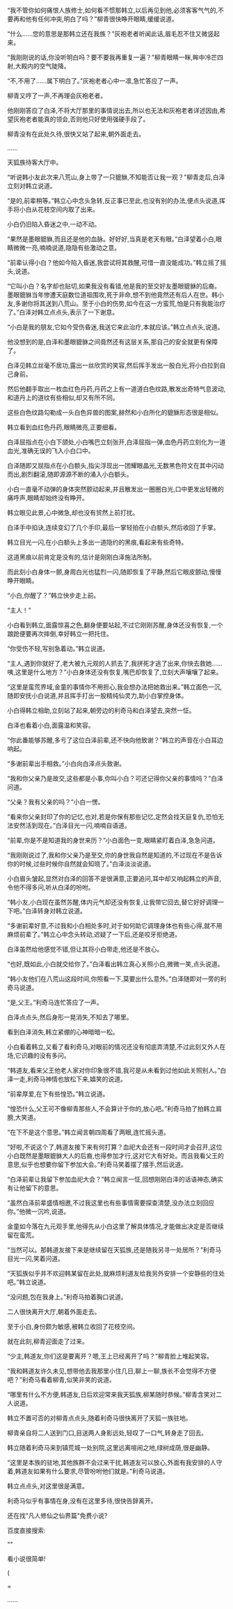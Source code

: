 
“我不管你如何痛恨人族修士,如何看不惯那韩立,以后再见到他,必须客客气气的,不要再和他有任何冲突,明白了吗？”柳青很快睁开眼睛,缓缓说道。

“什么……您的意思是那韩立还在我族？”灰袍老者听闻此话,眉毛忍不住又微竖起来。

“我刚刚说的话,你没听明白吗？要不要我再重复一遍？”柳青眼睛一眯,眸中冷芒四射,大殿内的空气陡降。

“不,不用了……属下明白了。”灰袍老者心中一凛,急忙答应了一声。

柳青又哼了一声,不再理会灰袍老者。

他刚刚答应了白泽,不将大厅那里的事情说出去,所以也无法和灰袍老者详述因由,希望灰袍老者能真的领会,否则他只好使用强硬手段了。

柳青没有在此处久待,很快又站了起来,朝外面走去。

……

天狐族待客大厅中。

“听说韩小友此次来八荒山,身上带了一只貔貅,不知能否让我一观？”柳青走后,白泽立刻对韩立说道。

“是的,前辈稍等。”韩立心中念头急转,反正事已至此,也没有别的办法,便点头说道,挥手将小白从花枝空间内取了出来。

小白仍旧陷入昏迷之中,一动不动。

“果然是墨眼貔貅,而且还是他的血脉。好好好,当真是老天有眼。”白泽望着小白,眼睛微微一亮,喃喃说道,隐隐有些激动之意。

“前辈认得小白？他如今陷入昏迷,我尝试将其救醒,可惜一直没能成功。”韩立摇了摇头,说道。

“它叫小白？名字却也贴切,如果我没有看错,他是我的至交好友墨眼貔貅的后裔。墨眼貔貅当年惨遭天庭数位道祖围攻,死于非命,想不到他竟然还有后人在世。韩小友,多谢你将其送到八荒山。至于小白的伤势,如今在这一方蛮荒,怕是只有我能治疗了。”白泽对韩立点点头,表示了一下谢意。

“小白是我的朋友,它如今受伤昏迷,我送它来此治疗,本就应该。”韩立点点头,说道。

他没想到的是,白泽和墨眼貔貅之间竟然还有这层关系,那自己的安全就更有保障了。

白泽见韩立丝毫不居功,露出一丝欣赏的笑容,然后挥手发出一股白光,将小白拉到自己身前。

然后他翻手取出一枚血红色丹药,丹药之上有一道道白色纹路,散发出奇特气息波动,和道丹上的道纹有些相似,却又有所不同。

这些白色纹路勾勒成一头白色异兽的图案,赫然和小白所化的貔貅形态很是相似。

韩立看到血红色丹药,眼睛微亮,正要细看。

白泽屈指点在小白下颌处,小白嘴巴立刻张开,白泽屈指一弹,血色丹药立刻化为一道血光,准确无误的飞入小白口中。

白泽随即又屈指点在小白额头,指尖浮现出一团耀眼晶光,无数黑色符文在其中闪动而出,剧烈翻滚,随即源源不断的涌入小白额头。

小白一直毫不动弹的身体突然颤动起来,并且散发出一圈圈白光,口中更发出轻微的痛呼声,眼睛却始终没有睁开。

韩立眼见此景,心中微急,却也没有贸然上前打扰。

白泽手中掐诀,连续变幻了几个手印,最后一掌轻拍在小白额头,然后收回了手掌。

韩立目光一闪,在小白额头上多出一道隐约的黑痕,看起来有些奇特。

这道黑痕以前肯定是没有的,估计是刚刚白泽施法所制。

而此刻小白身体一颤,身周白光也猛烈一闪,随即恢复了平静,然后它眼皮颤动,慢慢睁开眼睛。

“小白,你醒了？”韩立快步走上前。

“主人！”

小白看到韩立,面露惊喜之色,翻身便要站起,不过它刚刚苏醒,身体还没有恢复,一个踉跄便要再次摔倒,幸好韩立一把托住。

“你受伤不轻,写别急着动。”韩立说道。

“主人,遇到你就好了,老大被九元观的人抓去了,我拼死才逃了出来,你快去救她……咦,这里是什么地方？”小白身体还没有恢复,嘴巴却恢复了,立刻大声嚷嚷了起来。

“这里是蛮荒界域,金童的事情你不用担心,我会想办法把她救出来。”韩立面色一沉,随即安抚小白说道,并且挥手打出一股精纯仙灵力,助小白掌控身体。

小白得韩立相助,立刻站了起来,朝旁边的利奇马和白泽望去,突然一怔。

白泽也看着小白,面露温和笑容。

“你此番能够苏醒,多亏了这位白泽前辈,还不快向他致谢？”韩立的声音在小白耳边响起。

“多谢前辈出手相救。”小白向白泽点头致谢。

“我和你父亲乃是故交,这些都是小事,你叫小白？可还记得你父亲的事情吗？”白泽问道。

“父亲？我有父亲的吗？”小白一愣。

“看来你父亲封印了你的记忆,也对,若是你保有那些记忆,定然会找天庭复仇,恐怕无法安然活到现在。”白泽目光一闪,喃喃自语道。

“前辈,你是不是知道我的身世来历？”小白面色一变,眼睛紧盯着白泽,急急问道。

“我刚刚说过了,我和你父亲乃是至交,你的身世我自然是知道的,不过现在不是告诉你的时候,过些时候你自然就会知晓了。”白泽淡淡说道。

小白眉头皱起,显然对白泽的回答不是很满意,正要追问,耳中却又响起韩立的声音,令他不得多问,听从白泽的吩咐。

“韩小友,小白现在虽然苏醒,体内元气却还没有恢复,让我带它回去,替它好好调理一下吧。”白泽转身对韩立说道。

“多谢前辈好意,不过我和小白相处多时,对于如何助它调理身体也有些心得,就不用麻烦前辈了。”韩立心中念头转动,迟疑了一下后,还是咬牙拒绝道。

白泽虽然给他感觉不错,但让其将小白带走,他还是不放心。

“也好,既如此,小白就交给你了。”白泽看出韩立真心关照小白,微微一笑,点头说道。

“韩小友他们在八荒山这段时间,你照看一下,莫要出什么意外。”白泽随即对一旁的利奇马说道。

“是,父王。”利奇马连忙答应了一声。

白泽点点头,然后身形一晃消失,不知去了哪里。

看到白泽消失,韩立紧绷的心神暗暗一松。

小白看着韩立,又看了看利奇马,对眼前的情况还没有彻底弄清楚,不过此刻又外人在场,它识趣的没有多问。

“韩道友,看来父王他老人家对你印象很不错,我可是从未看到过他如此关照别人。”白泽一走,利奇马神情也放松下来,嬉笑的说道。

“前辈厚爱,在下有些惶恐。”韩立说道。

“惶恐什么,父王可不像柳青那些人,不会算计于你的,放心吧。”利奇马拍了拍韩立肩膀,大笑道。

“在下不是这个意思。”韩立闻言朝四周看了两眼,连忙摇头道。

“好啦,不说这个了,韩道友接下来有何打算？血祀大会还有一段时间才会召开,这位小白既然是墨眼貔貅大人的后裔,也得参加才行,这对它大有好处。而且我看父王的意思,似乎也想要你留下参加大会。”利奇马笑着摆了摆手,然后说道。

“白泽前辈让我留下参加血祀大会？”韩立闻言一怔,回想刚刚白泽的话语神态,确实有让他留下的意思。

“虽然白泽前辈盛情相邀,不过我这里也有些事情需要探查清楚,没办法立刻回应你。”他微一沉吟,说道。

金童如今落在九元观手里,他得先从小白这里了解具体情况,才能做出决定是否继续留在蛮荒。

“当然可以。那韩道友接下来是继续留在天狐族,还是随我另寻一处居所？”利奇马目光一闪,笑着问道。

“天狐族似乎并不欢迎韩某留在此处,就麻烦利道友给我另外安排一个安静些的住处吧。”韩立说道。

“没问题,包在我身上。”利奇马拍着胸口说道。

二人很快离开大厅,朝着外面走去。

至于小白,身份颇为敏感,被韩立收回了花枝空间。

就在此刻,柳青迎面走了过来。

“少主,韩道友,你们这是要离开？嗯,王上已经离开了吗？”柳青脸上堆起笑容。

“我和韩道友许久未见,想带他去我那里小住几日,聊上一聊,族长不会觉得不方便吧？”利奇马看着柳青,似笑非笑的说道。

“哪里有什么不方便,韩道友,日后欢迎常来我天狐族,柳某随时恭候。”柳青含笑对二人说道。

韩立不置可否的对柳青点点头,随着利奇马很快离开了天狐一族驻地。

柳青亲自将二人送到门口,目送两人身影远处,轻叹了一口气,转身走了回去。

韩立随着利奇马来到镇荒城一处别院,这里远离喧闹之地,绿树成荫,很是幽静。

“这里是本族的驻地,其他族群不会过来干扰,韩道友可以放心,外面有我安排的人守着,韩道友如果有什么要求,尽管吩咐他们就是。”利奇马说道。

韩立点点头,对这里很是满意。

利奇马似乎有事情在身,没有在这里多待,很快告辞离开。

还在找"凡人修仙之仙界篇"免费小说?

百度直接搜索:

""

看小说很简单!

(

=

……